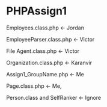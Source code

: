 # PHPAssign1

Employees.class.php <- Jordan

EmployeeParser.class.php <- Victor

File Agent.class.php <- Victor

Organization.class.php <- Karanvir


Assign1_GroupName.php <- Me

Page.class.php <- Me, 

Person.class and SelfRanker <- Ignore
